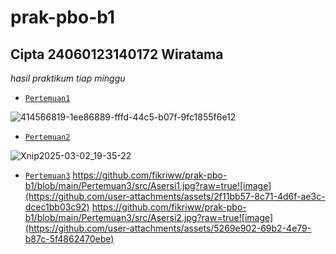 prak-pbo-b1
==
Cipta 24060123140172 Wiratama 
--
*hasil praktikum tiap minggu*
- [`Pertemuan1`](https://github.com/fikriww/prak-pbo-b1/tree/main/Pertemuannn1/src)
  
![414566819-1ee86889-fffd-44c5-b07f-9fc1855f6e12](https://github.com/user-attachments/assets/9bedad42-1627-426b-b14a-c1c362714829)
- [`Pertemuan2`](https://github.com/fikriww/prak-pbo-b1/tree/main/Pertemuannn2/src)
  
![Xnip2025-03-02_19-35-22](https://github.com/user-attachments/assets/45146079-cc91-4528-962a-96ee66b44354)
- [`Pertemuan3`](https://github.com/fikriww/prak-pbo-b1/tree/main/Pertemuan3/src)
https://github.com/fikriww/prak-pbo-b1/blob/main/Pertemuan3/src/Asersi1.jpg?raw=true![image](https://github.com/user-attachments/assets/2f11bb57-8c71-4d6f-ae3c-dcec1bb03c92)
https://github.com/fikriww/prak-pbo-b1/blob/main/Pertemuan3/src/Asersi2.jpg?raw=true![image](https://github.com/user-attachments/assets/5269e902-69b2-4e79-b87c-5f4862470ebe)
